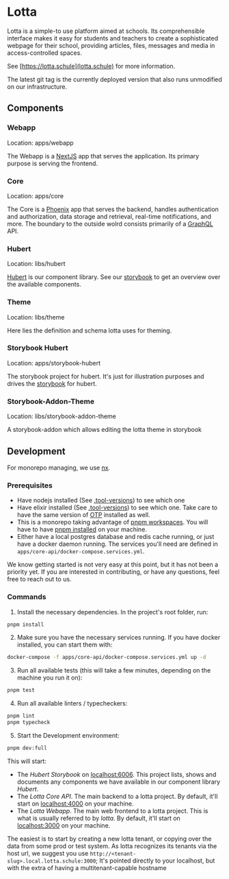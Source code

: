 # Lotta

Lotta is a simple-to use platform aimed at schools.
Its comprehensible interface makes it easy for students and teachers
to create a sophisticated webpage for their school,
providing articles, files, messages and media in access-controlled spaces.

See [https://lotta.schule](lotta.schule) for more information.

The latest git tag is the currently deployed version that also runs
unmodified on our infrastructure.

## Components

### Webapp

Location: apps/webapp

The Webapp is a [NextJS](https://nextjs.org/) app that serves the application.
Its primary purpose is serving the frontend.

### Core

Location: apps/core

The Core is a [Phoenix](https://www.phoenixframework.org/) app that serves the backend,
handles authentication and authorization, data storage and retrieval, real-time notifications,
and more.
The boundary to the outside wolrd consists primarily of a [GraphQL](https://graphql.org/) API.

### Hubert

Location: libs/hubert

[Hubert](https://www.npmjs.com/package/@lotta-schule/hubert) is our component library.
See our [storybook](https://lotta-schule.github.io/web) to get an overview over the
available components.

### Theme

Location: libs/theme

Here lies the definition and schema lotta uses for theming.

### Storybook Hubert

Location: apps/storybook-hubert

The storybook project for hubert. It's just for illustration purposes and drives the
[storybook](https://lotta-schule.github.io/web) for hubert.

### Storybook-Addon-Theme

Location: libs/storybook-addon-theme

A storybook-addon which allows editing the lotta theme in storybook

## Development

For monorepo managing, we use [nx](https://nx.dev/).

### Prerequisites

- Have nodejs installed (See [.tool-versions](.tool-versions)) to see which one
- Have elixir installed (See [.tool-versions](.tool-versions)) to see which one.
  Take care to have the same version of [OTP](https://en.wikipedia.org/wiki/Open_Telecom_Platform) installed as well.
- This is a monorepo taking advantage of [pnpm workspaces](https://pnpm.io/workspaces).
  You will have to have [pnpm installed](https://pnpm.io/installation) on your machine.
- Either have a local postgres database and redis cache running,
  or just have a docker daemon running.
  The services you'll need are defined in `apps/core-api/docker-compose.services.yml`.

We know getting started is not very easy at this point, but it has not been a priority yet.
If you are interested in contributing, or have any questions, feel free to reach out to us.

### Commands

1. Install the necessary dependencies. In the project's root folder, run:

```sh
pnpm install
```

2. Make sure you have the necessary services running. If you have docker installed, you can start them with:

```sh
docker-compose -f apps/core-api/docker-compose.services.yml up -d
```

3. Run all available tests (this will take a few minutes, depending on the machine you run it on):

```sh
pnpm test
```

4. Run all available linters / typecheckers:

```sh
pnpm lint
pnpm typecheck
```

5. Start the Development environment:

```sh
pnpm dev:full
```

This will start:

- The _Hubert Storybook_ on [localhost:6006](http://localhost:6006).
  This project lists, shows and documents any components we have available
  in our component library _Hubert_.
- The _Lotta Core API_. The main backend to a lotta project.
  By default, it'll start on [localhost:4000](http://localhost:4000) on
  your machine.
- The _Lotta Webapp_. The main web frontend to a lotta project.
  This is what is usually referred to by _lotta_.
  By default, it'll start on [localhost:3000](http://localhost:3000) on
  your machine.

The easiest is to start by creating a new lotta tenant, or copying over
the data from some prod or test system. As lotta recognizes its tenants
via the host url, we suggest you use `http://<tenant-slug>.local.lotta.schule:3000`;
It's pointed directly to your localhost, but with the extra of having
a multitenant-capable hostname

